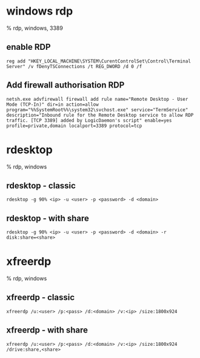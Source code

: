 # windows rdp

% rdp, windows, 3389

## enable RDP
```
reg add "HKEY_LOCAL_MACHINE\SYSTEM\CurentControlSet\Control\Terminal Server" /v fDenyTSConnections /t REG_DWORD /d 0 /f
```

## Add firewall authorisation RDP
```
netsh.exe advfirewall firewall add rule name="Remote Desktop - User Mode (TCP-In)" dir=in action=allow program="%%SystemRoot%%\system32\svchost.exe" service="TermService" description="Inbound rule for the Remote Desktop service to allow RDP traffic. [TCP 3389] added by LogicDaemon's script" enable=yes profile=private,domain localport=3389 protocol=tcp
```

# rdesktop
% rdp, windows

## rdesktop - classic
```
rdesktop -g 90% <ip> -u <user> -p <password> -d <domain>
```

## rdesktop - with share
```
rdesktop -g 90% <ip> -u <user> -p <password> -d <domain> -r disk:share=<share>
```

# xfreerdp

% rdp, windows

## xfreerdp - classic
```
xfreerdp /u:<user> /p:<pass> /d:<domain> /v:<ip> /size:1800x924
```

## xfreerdp - with share
```
xfreerdp /u:<user> /p:<pass> /d:<domain> /v:<ip> /size:1800x924 /drive:share,<share>
```
